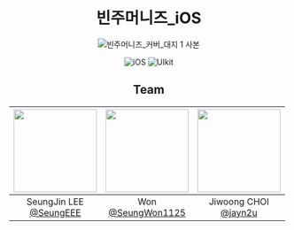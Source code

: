  <div align="center">
   
# 빈주머니즈_iOS
![빈주머니즈_커버_대지 1 사본](https://github.com/user-attachments/assets/744ef4c6-87cd-4db9-9c0b-f848231a203c)


![iOS](https://img.shields.io/badge/iOS-000000?style=for-the-badge&logo=ios&logoColor=white) ![UIkit](https://img.shields.io/badge/UIkit-F54A2A?style=for-the-badge&logo=UIkit&logoColor=white)

## Team
|<img src="https://avatars.githubusercontent.com/u/105618997?v=4" width="150" height="150"/>|<img src="https://avatars.githubusercontent.com/u/132556742?v=4" width="150" height="150"/>|<img src="https://avatars.githubusercontent.com/u/82222245?v=4" width="150" height="150"/>|
|:-:|:-:|:-:|
|SeungJin LEE<br/>[@SeungEEE](https://github.com/SeungEEE)|Won<br/>[@SeungWon1125](https://github.com/SeungWon1125)|Jiwoong CHOI<br/>[@jayn2u](https://github.com/jayn2u)|

